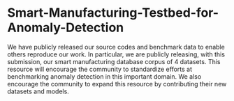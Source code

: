 # Smart-Manufacturing-Testbed-for-Anomaly-Detection
We have publicly released our source codes and benchmark data to enable others reproduce our work. In particular, we are publicly releasing, with this submission, our smart manufacturing database corpus of 4 datasets. This resource will encourage the community to standardize efforts at benchmarking anomaly detection in this important domain. We also encourage the community to expand this resource by contributing their new datasets and models.
